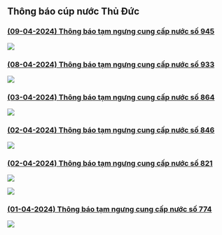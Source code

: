 ## Thông báo cúp nước Thủ Đức

### [(09-04-2024) Thông báo tạm ngưng cung cấp nước số 945](https://www.capnuocthuduc.vn/images/2024/th_ng_b_o_ng_n_c_bo1043_-_signed_2_.pdf)

![](images/news_0_0.png)

### [(08-04-2024) Thông báo tạm ngưng cung cấp nước số 933](https://www.capnuocthuduc.vn/images/2024/th_ng_b_o_ng_n_c_ph_ng_ph_h_u_long_tr_ng_tr_ng_th_nh_long_ph_c_-_signed_2_.pdf)

![](images/news_1_0.png)

### [(03-04-2024) Thông báo tạm ngưng cung cấp nước số 864](https://www.capnuocthuduc.vn/images/2024/th_ng_b_o_ng_n_c_hi_p_ph_tnpb_plb_-_signed_3_.pdf)

![](images/news_2_0.png)

### [(02-04-2024) Thông báo tạm ngưng cung cấp nước số 846](https://www.capnuocthuduc.vn/images/2024/th_ng_b_o_ng_n_c_bo1043_-_signed_3_.pdf)

![](images/news_3_0.png)

### [(02-04-2024) Thông báo tạm ngưng cung cấp nước số 821](https://www.capnuocthuduc.vn/images/2024/tb.pdf)

![](images/news_4_0.png)

![](images/news_4_1.png)

### [(01-04-2024) Thông báo tạm ngưng cung cấp nước số 774](https://www.capnuocthuduc.vn/images/2024/240329-tb_-_t_m_ng_ng_cung_c_p_n_c_u_n_i_giao_c_t_tuy_n_ng_d400_-_signed_3_.pdf)

![](images/news_5_0.png)
